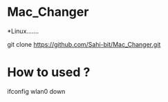 # Mac_Changer
*Linux.......

git clone https://github.com/Sahi-bit/Mac_Changer.git

# How to used ?
ifconfig wlan0 down

